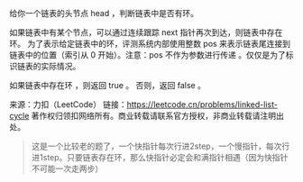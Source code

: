 给你一个链表的头节点 head ，判断链表中是否有环。

如果链表中有某个节点，可以通过连续跟踪 next 指针再次到达，则链表中存在环。 为了表示给定链表中的环，评测系统内部使用整数 pos 来表示链表尾连接到链表中的位置（索引从 0 开始）。注意：pos 不作为参数进行传递 。仅仅是为了标识链表的实际情况。

如果链表中存在环 ，则返回 true 。 否则，返回 false 。

来源：力扣（LeetCode）
链接：https://leetcode.cn/problems/linked-list-cycle
著作权归领扣网络所有。商业转载请联系官方授权，非商业转载请注明出处。



>这是一个比较老的题了，一个快指针每次行进2step，一个慢指针，每次行进1step。只要链表存在环，那么快指针必定会和满指针相遇（因为快指针不可能一次走两步）